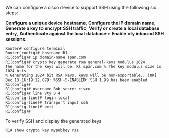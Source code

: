 We can configure a cisco device to support SSH using the following six steps:

**Configure a unique device hostname**, **Configure the IP domain name**, **Generate a key to encrypt SSH traffic**, **Verify or create a local database entry**, **Authenticate against the local database** e **Enable vty inbound SSH sessions**.

```ios
Router# configure terminal
Router(config)# hostname R1
R1(config)# ip domain-name span.com
R1(config)# crypto key generate rsa general-keys modulus 1024
The name for the keys will be: Rl.span.com % The key modulus size is 1024 bits
% Generating 1024 bit RSA keys, keys will be non-exportable...[OK]
Dec 13 16:19:12.079: %SSH-5-ENABLED: SSH 1.99 has been enabled
R1(config)#
R1(config)# username Bob secret cisco
R1(config)# line vty 0 4
R1(config-line)# login local
R1(config-line)# transport input ssh
R1(config-line)# exit
R1(config)#
```

To verify SSH and display the generated keys
```ios
R1# show crypto key mypubkey rsa
```